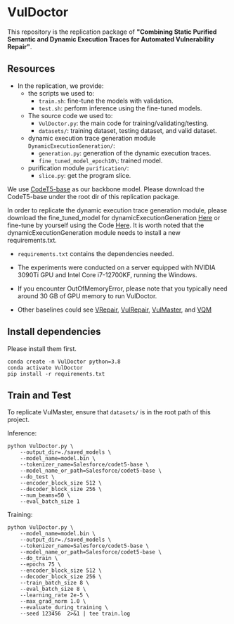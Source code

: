 # VulDoctor
 
This repository is the replication package of **"Combining Static Purified Semantic and Dynamic Execution Traces for Automated Vulnerability Repair"**.

## Resources

* In the replication, we provide:
  * the scripts we used to:
    * `train.sh`: fine-tune the models with validation.
    * `test.sh`:  perform inference using the fine-tuned models.
  * The source code we used to:
    * `VulDoctor.py`: the main code for training/validating/testing.
    * `datasets/`: training dataset, testing dataset, and valid dataset.
  * dynamic execution trace generation module `DynamicExecutionGeneration/`:
    * `generation.py`: generation of the dynamic execution traces.
    * `fine_tuned_model_epoch10\`: trained model.
  * purification module `purification/`:
    * `slice.py`: get the program slice.

 We use [CodeT5-base](https://drive.google.com/drive/folders/1L5fkJ_J-NvuWlcr-GbfomorxoS6HwuTs?usp=sharing) as our backbone model. Please download the CodeT5-base under the root dir of this replication package. 
 
 In order to replicate the dynamic execution trace generation module, please download the fine_tuned_model for dynamicExecutionGeneration [Here](https://drive.google.com/file/d/1DrkpVKB75a_XK8sjzfl2INhaN_9cCWTJ/view?usp=drive_link) or fine-tune by yourself using the Code [Here](https://github.com/aashishyadavally/nd-slicer). It is worth noted that the dynamicExecutionGeneration module needs to install a new requirements.txt.

 
* `requirements.txt` contains the dependencies needed.

* The experiments were conducted on a server equipped with NVIDIA 3090Ti GPU and Intel Core i7-12700KF, running the Windows.
  
* If you encounter OutOfMemoryError, please note that you typically need around 30 GB of GPU memory to run VulDoctor.

* Other baselines could see [VRepair](https://github.com/ASSERT-KTH/VRepair), [VulRepair](https://github.com/awsm-research/VulRepair), [VulMaster](https://github.com/soarsmu/VulMaster_), and [VQM](https://github.com/awsm-research/VQM)

## Install dependencies

 Please install them first.
```
conda create -n VulDoctor python=3.8 
conda activate VulDoctor
pip install -r requirements.txt
```

## Train and Test 

To replicate VulMaster, ensure that `datasets/` is in the root path of this project. 

Inference:
```
python VulDoctor.py \
    --output_dir=./saved_models \
    --model_name=model.bin \
    --tokenizer_name=Salesforce/codet5-base \
    --model_name_or_path=Salesforce/codet5-base \
    --do_test \
    --encoder_block_size 512 \
    --decoder_block_size 256 \
    --num_beams=50 \
    --eval_batch_size 1
```

Training:
```
python VulDoctor.py \
    --model_name=model.bin \
    --output_dir=./saved_models \
    --tokenizer_name=Salesforce/codet5-base \
    --model_name_or_path=Salesforce/codet5-base \
    --do_train \
    --epochs 75 \
    --encoder_block_size 512 \
    --decoder_block_size 256 \
    --train_batch_size 8 \
    --eval_batch_size 8 \
    --learning_rate 2e-5 \
    --max_grad_norm 1.0 \
    --evaluate_during_training \
    --seed 123456  2>&1 | tee train.log
```
